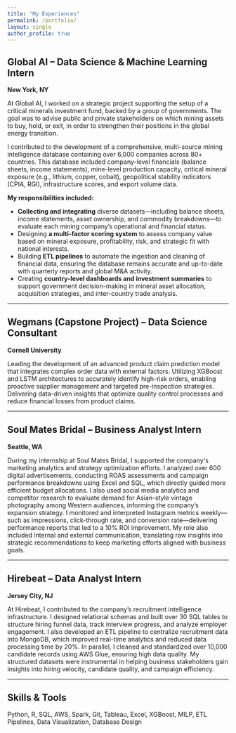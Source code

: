 ```yaml
---
title: "My Experiences"
permalink: /portfolio/
layout: single
author_profile: true
---
```


## Global AI – Data Science & Machine Learning Intern  
**New York, NY**

At Global AI, I worked on a strategic project supporting the setup of a critical minerals investment fund, backed by a group of governments. The goal was to advise public and private stakeholders on which mining assets to buy, hold, or exit, in order to strengthen their positions in the global energy transition.

I contributed to the development of a comprehensive, multi-source mining intelligence database containing over 6,000 companies across 80+ countries. This database included company-level financials (balance sheets, income statements), mine-level production capacity, critical mineral exposure (e.g., lithium, copper, cobalt), geopolitical stability indicators (CPIA, RGI), infrastructure scores, and export volume data.

**My responsibilities included:**

- **Collecting and integrating** diverse datasets—including balance sheets, income statements, asset ownership, and commodity breakdowns—to evaluate each mining company’s operational and financial status.
- Designing **a multi-factor scoring system** to assess company value based on mineral exposure, profitability, risk, and strategic fit with national interests.
- Building **ETL pipelines** to automate the ingestion and cleaning of financial data, ensuring the database remains accurate and up-to-date with quarterly reports and global M&A activity.
- Creating **country-level dashboards and investment summaries** to support government decision-making in mineral asset allocation, acquisition strategies, and inter-country trade analysis.

---

## Wegmans (Capstone Project) – Data Science Consultant  
**Cornell University**

Leading the development of an advanced product claim prediction model that integrates complex order data with external factors. Utilizing XGBoost and LSTM architectures to accurately identify high-risk orders, enabling proactive supplier management and targeted pre-inspection strategies. Delivering data-driven insights that optimize quality control processes and reduce financial losses from product claims.

---

## Soul Mates Bridal – Business Analyst Intern  
**Seattle, WA**

During my internship at Soul Mates Bridal, I supported the company's marketing analytics and strategy optimization efforts. I analyzed over 600 digital advertisements, conducting ROAS assessments and campaign performance breakdowns using Excel and SQL, which directly guided more efficient budget allocations. I also used social media analytics and competitor research to evaluate demand for Asian-style vintage photography among Western audiences, informing the company’s expansion strategy. I monitored and interpreted Instagram metrics weekly—such as impressions, click-through rate, and conversion rate—delivering performance reports that led to a 10% ROI improvement. My role also included internal and external communication, translating raw insights into strategic recommendations to keep marketing efforts aligned with business goals.



---

## Hirebeat – Data Analyst Intern  
**Jersey City, NJ**

At Hirebeat, I contributed to the company’s recruitment intelligence infrastructure. I designed relational schemas and built over 30 SQL tables to structure hiring funnel data, track interview progress, and analyze employer engagement. I also developed an ETL pipeline to centralize recruitment data into MongoDB, which improved real-time analytics and reduced data processing time by 20%. In parallel, I cleaned and standardized over 10,000 candidate records using AWS Glue, ensuring high data quality. My structured datasets were instrumental in helping business stakeholders gain insights into hiring velocity, candidate quality, and campaign efficiency.



---

## Skills & Tools

Python, R, SQL, AWS, Spark, Git, Tableau, Excel, XGBoost, MILP, ETL Pipelines, Data Visualization, Database Design
